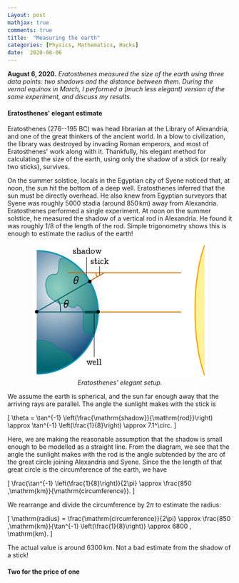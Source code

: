 ```yaml
---
Layout: post
mathjax: true
comments: true
title:  "Measuring the earth"
categories: [Physics, Mathematics, Hacks]
date:  2020-08-06
---
```


**August 6, 2020.** *Eratosthenes measured the size of the earth
  using three data points: two shadows and the distance between
  them. During the vernal equinox in March, I performed a (much less elegant)
  version of the same experiment, and discuss my results.*

#### Eratosthenes' elegant estimate

Eratosthenes (276--195 BC) was head librarian at the Library of
  Alexandria, and one of the great thinkers of the ancient world.
In a blow to civilization, the library was destroyed by invading Roman
  emperors, and most of Eratosthenes' work along with it.  Thankfully, his elegant method
  for calculating the size of the earth, using only the shadow of a
  stick (or really two sticks), survives.

  On the summer solstice, locals in the Egyptian city of
  Syene noticed that, at noon, the sun hit the bottom of a deep well.
  Eratosthenes inferred that the sun must be directly overhead.
He also knew from Egyptian surveyors that Syene was roughly $5000$
  stadia (around $850 \,\mathrm{km}$) away from Alexandria.
  Eratosthenes performed a single experiment.  At noon on the summer
  solstice, he measured the shadow of a vertical rod in Alexandria.
  He found it was roughly $1/8$ of the length of the rod. 
Simple trigonometry shows this is enough to estimate the radius of the earth!

<figure>
    <div style="text-align:center"><img src
    ="/images/posts/erat1.png"/>
		    <figcaption><i>Eratosthenes' elegant setup.</i></figcaption>
	</div>
	</figure>

We assume the earth is spherical, and the sun far enough away
  that the arriving rays are parallel.  The angle the sunlight makes
  with the stick is
  
  \[
    \theta = \tan^{-1}
    \left(\frac{\mathrm{shadow}}{\mathrm{rod}}\right) \approx
    \tan^{-1} \left(\frac{1}{8}\right) \approx 7.1^\circ.
	\]
	
  Here, we are making the reasonable assumption that the shadow is
  small enough to be modelled as a straight line. 
  From the diagram, we see that the angle the sunlight makes with the
  rod is the angle subtended by the arc of the great
  circle joining Alexandria and Syene. Since the the length of that
  great circle is the circumference of the earth, we have
  
  \[
    \frac{\tan^{-1} \left(\frac{1}{8}\right)}{2\pi} \approx \frac{850
      \,\mathrm{km}}{\mathrm{circumference}}.
	  \]
	  
  We rearrange and divide the circumference by $2\pi$ to estimate the
  radius:
  
  \[
    \mathrm{radius} = \frac{\mathrm{circumference}}{2\pi} \approx
    \frac{850 \,\mathrm{km}}{\tan^{-1} \left(\frac{1}{8}\right)}
    \approx 6800 \, \mathrm{km}.
	\]
	
  The actual value is around $6300 \, \mathrm{km}$. Not a bad estimate
  from the shadow of a stick!

#### Two for the price of one

